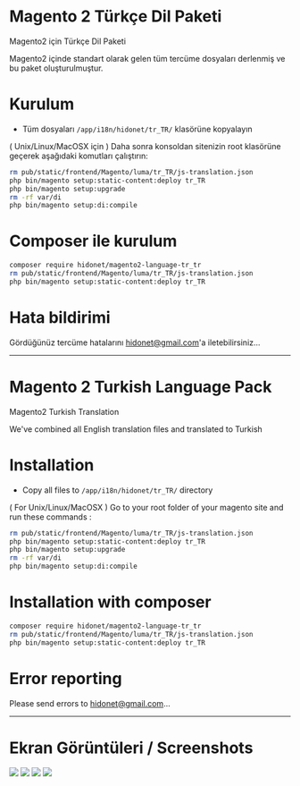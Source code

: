 # Magento 2 Türkçe Dil Paketi

Magento2 için Türkçe Dil Paketi

Magento2 içinde standart olarak gelen tüm tercüme dosyaları derlenmiş ve bu paket oluşturulmuştur.

# Kurulum
 - Tüm dosyaları `/app/i18n/hidonet/tr_TR/` klasörüne kopyalayın

( Unix/Linux/MacOSX için ) 
Daha sonra konsoldan sitenizin root klasörüne geçerek aşağıdaki komutları çalıştırın:
```bash
rm pub/static/frontend/Magento/luma/tr_TR/js-translation.json
php bin/magento setup:static-content:deploy tr_TR
php bin/magento setup:upgrade
rm -rf var/di
php bin/magento setup:di:compile
```

# Composer ile kurulum
```bash
composer require hidonet/magento2-language-tr_tr
rm pub/static/frontend/Magento/luma/tr_TR/js-translation.json
php bin/magento setup:static-content:deploy tr_TR
```

# Hata bildirimi

Gördüğünüz tercüme hatalarını hidonet@gmail.com'a iletebilirsiniz...

-----------------------------------------------------------------

# Magento 2 Turkish Language Pack

Magento2 Turkish Translation

We've combined all English translation files and translated to Turkish

# Installation
 - Copy all files to `/app/i18n/hidonet/tr_TR/` directory

( For Unix/Linux/MacOSX ) 
Go to your root folder of your magento site and run these commands :
```bash
rm pub/static/frontend/Magento/luma/tr_TR/js-translation.json
php bin/magento setup:static-content:deploy tr_TR
php bin/magento setup:upgrade
rm -rf var/di
php bin/magento setup:di:compile
```

# Installation with composer
```bash
composer require hidonet/magento2-language-tr_tr
rm pub/static/frontend/Magento/luma/tr_TR/js-translation.json
php bin/magento setup:static-content:deploy tr_TR
```

# Error reporting

Please send errors to hidonet@gmail.com...

------------------------------------------------------------------
# Ekran Görüntüleri / Screenshots
<img src="http://grinet.com.tr/images/magento2_tr_tr/urun_detay_uzun.png">
<img src="http://grinet.com.tr/images/magento2_tr_tr/siparisler.jpg">
<img src="http://grinet.com.tr/images/magento2_tr_tr/ayarlar_katalog.png">
<img src="http://grinet.com.tr/images/magento2_tr_tr/raporlar_menu.png">
